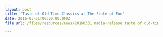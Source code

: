 ```yaml
---
layout: post
title: 'Taste of Old-Time Classics at The State of Fun'
date: 2016-03-31T00:00:00.000Z
file_url: /files/resources/news/20160331_media-release_taste_of_old-time_classics_at_the_state_of-fun.pdf

---
```

